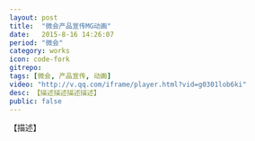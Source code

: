 ```yaml
---
layout: post
title:  "微会产品宣传MG动画"
date:   2015-8-16 14:26:07
period: "微会"
category: works
icon: code-fork
gitrepo: 
tags: [微会, 产品宣传, 动画]
video: "http://v.qq.com/iframe/player.html?vid=g0301lob6ki"
desc: 【描述描述描述描述】
public: false
---
```

【描述】
<tcvideo src="{{page.video}}"></tcvideo>

